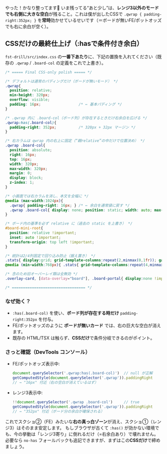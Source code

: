 やった！かなり整ってます👏
いま残ってる“あと少し”は、**レンジ3以外のモードでも右側に大きな空白**が残ること。これは僕が出したCSSで `.qwrap { padding-right:352px; }` を**常時**効かせているせいです（＝ボードが無いFE/ポットオッズでも右に余白が空く）。

## CSSだけの最終仕上げ（\:hasで条件付き余白）

`fst-drill/src/index.css` の**一番下あたり**に、下記の置換を入れてください（既存の `.qwrap` / `.board-col` の定義をこれで上書き）。

```css
/* ===== Final CSS-only polish ===== */

/* デフォルトは通常のパディングだけ（ボードが無いモード） */
.qwrap{
  position: relative;
  min-height: 320px;
  overflow: visible;
  padding: 16px;                 /* ← 基本パディング */
}

/* .qwrap 内に .board-col（ボード列）が存在するときだけ右余白を広げる */
.qwrap:has(.board-col){
  padding-right: 352px;          /* 320px + 32px マージン */
}

/* 右カラムは qwrap 内の右上に固定（“親relative”の中だけで位置決め） */
.qwrap .board-col{
  position: absolute;
  right: 16px;
  top: 16px;
  width: 320px;
  max-width: 320px;
  margin: 0;
  display: block;
  z-index: 1;
}

/* 小画面では右カラムを消し、本文を全幅に */
@media (max-width:1024px){
  .qwrap{ padding-right: 16px; } /* ← 余白を通常値に戻す */
  .qwrap .board-col{ display: none; position: static; width: auto; max-width: none; }
}

/* ボード内の基準を必ず relative に（過去の static を上書き） */
#board-mini-root{
  position: relative !important;
  inset: auto !important;
  transform-origin: top left !important;
}

/* 統計は2/4列固定で回り込み防止（据え置き） */
.stats{ display:grid; grid-template-columns:repeat(2,minmax(0,1fr)); gap:12px; }
@media (min-width:768px){ .stats{ grid-template-columns:repeat(4,minmax(0,1fr)); } }

/* 念のため旧オーバーレイ類は全無効 */
.overlay-card, [data-overlay="board"], .board-portal{ display:none !important; }

/* ================================= */
```

### なぜ効く？

* `:has(.board-col)` を使い、**ボード列が存在する時だけ** `padding-right:352px` を付与。
* FE/ポットオッズのように **ボードが無いカード** では、右の巨大な空白が消えます。
* 既存の HTML/TSX は触らず、**CSSだけ**で条件分岐できるのがポイント。

### さっと確認（DevTools コンソール）

* FE/ポットオッズ表示中:

  ```js
  document.querySelector('.qwrap:has(.board-col)')  // null が正解
  getComputedStyle(document.querySelector('.qwrap')).paddingRight
  // → "16px" 付近（右の空白が消えているはず）
  ```
* レンジ3表示中:

  ```js
  !!document.querySelector('.qwrap .board-col')     // true
  getComputedStyle(document.querySelector('.qwrap')).paddingRight
  // → "352px" 付近（ボード分の余白が確保される）
  ```

これでスクショ②（FE）みたいな**右の真っ白ゾーン**が消え、スクショ①（レンジ3）はそのまま安定します。
もしブラウザが古くて `:has()` が効かない環境でも、今の挙動は「レンジ3寄り」に倒れるだけ（=右余白あり）で壊れません。必要なら `no-has` フォールバックも追記できますが、まずはこの**CSSだけ**で締めましょう。
